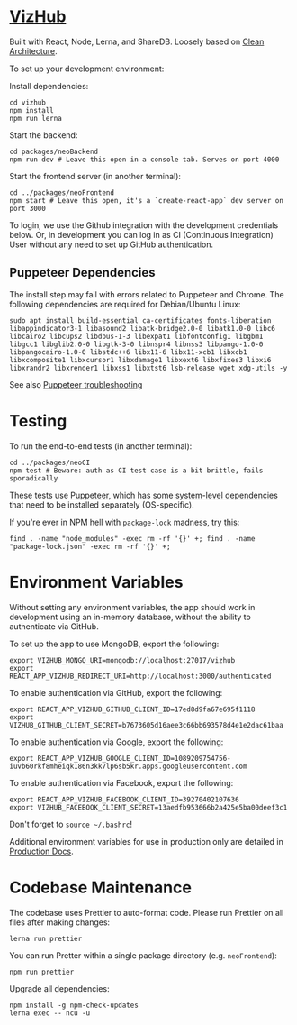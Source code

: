 # [VizHub](https://vizhub.com)

Built with React, Node, Lerna, and ShareDB. Loosely based on [Clean Architecture](https://blog.cleancoder.com/uncle-bob/2012/08/13/the-clean-architecture.html).

To set up your development environment:

Install dependencies:
```
cd vizhub
npm install
npm run lerna
```

Start the backend:
```
cd packages/neoBackend
npm run dev # Leave this open in a console tab. Serves on port 4000
```

Start the frontend server (in another terminal):

```
cd ../packages/neoFrontend
npm start # Leave this open, it's a `create-react-app` dev server on port 3000
```

To login, we use the Github integration with the development credentials below. Or, in development you can log in as CI (Continuous Integration) User without any need to set up GitHub authentication.

## Puppeteer Dependencies

The install step may fail with errors related to Puppeteer and Chrome. The following dependencies are required for Debian/Ubuntu Linux:

```
sudo apt install build-essential ca-certificates fonts-liberation libappindicator3-1 libasound2 libatk-bridge2.0-0 libatk1.0-0 libc6 libcairo2 libcups2 libdbus-1-3 libexpat1 libfontconfig1 libgbm1 libgcc1 libglib2.0-0 libgtk-3-0 libnspr4 libnss3 libpango-1.0-0 libpangocairo-1.0-0 libstdc++6 libx11-6 libx11-xcb1 libxcb1 libxcomposite1 libxcursor1 libxdamage1 libxext6 libxfixes3 libxi6 libxrandr2 libxrender1 libxss1 libxtst6 lsb-release wget xdg-utils -y
```

See also [Puppeteer troubleshooting](https://github.com/puppeteer/puppeteer/blob/main/docs/troubleshooting.md)

# Testing

To run the end-to-end tests (in another terminal):

```
cd ../packages/neoCI
npm test # Beware: auth as CI test case is a bit brittle, fails sporadically
```

These tests use [Puppeteer](https://github.com/puppeteer/puppeteer), which has some [system-level dependencies](https://github.com/puppeteer/puppeteer/blob/master/docs/troubleshooting.md#chrome-headless-doesnt-launch-on-unix) that need to be installed separately (OS-specific).

If you're ever in NPM hell with `package-lock` madness, try [this](https://gist.github.com/cancerberoSgx/1892ada276992f78f488a43b3a430c9b):

```
find . -name "node_modules" -exec rm -rf '{}' +; find . -name "package-lock.json" -exec rm -rf '{}' +;
```

# Environment Variables

Without setting any environment variables, the app should work in development using an in-memory database, without the ability to authenticate via GitHub.

To set up the app to use MongoDB, export the following:

```
export VIZHUB_MONGO_URI=mongodb://localhost:27017/vizhub
export REACT_APP_VIZHUB_REDIRECT_URI=http://localhost:3000/authenticated
```

To enable authentication via GitHub, export the following:

```
export REACT_APP_VIZHUB_GITHUB_CLIENT_ID=17ed8d9fa67e695f1118
export VIZHUB_GITHUB_CLIENT_SECRET=b7673605d16aee3c66bb693578d4e1e2dac61baa
```

To enable authentication via Google, export the following:

```
export REACT_APP_VIZHUB_GOOGLE_CLIENT_ID=1089209754756-iuvb60rkf8mheiqk186n3kk7lp6sb5kr.apps.googleusercontent.com
```

To enable authentication via Facebook, export the following:

```
export REACT_APP_VIZHUB_FACEBOOK_CLIENT_ID=39270402107636
export VIZHUB_FACEBOOK_CLIENT_SECRET=13aedfb953666b2a425e5ba00deef3c1
```

Don't forget to `source ~/.bashrc`!

Additional environment variables for use in production only are detailed in [Production Docs](docs/production.md).

# Codebase Maintenance

The codebase uses Prettier to auto-format code. Please run Prettier on all files after making changes:

`lerna run prettier`

You can run Pretter within a single package directory (e.g. `neoFrontend`):

`npm run prettier`

Upgrade all dependencies:

```
npm install -g npm-check-updates
lerna exec -- ncu -u
```

